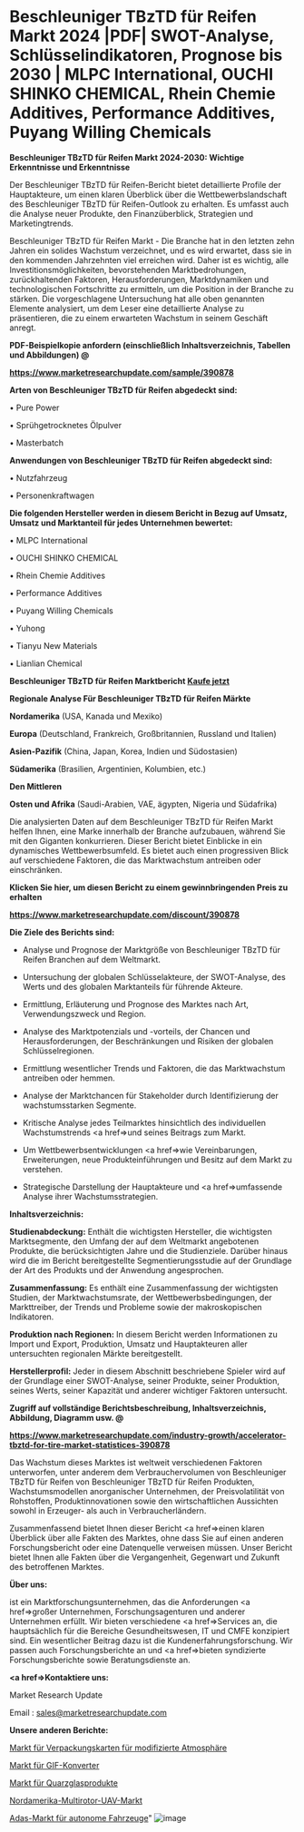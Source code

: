 # Beschleuniger TBzTD für Reifen Markt 2024 |PDF| SWOT-Analyse, Schlüsselindikatoren, Prognose bis 2030 | MLPC International, OUCHI SHINKO CHEMICAL, Rhein Chemie Additives, Performance Additives, Puyang Willing Chemicals

<strong>Beschleuniger TBzTD für Reifen Markt 2024-2030: Wichtige Erkenntnisse und Erkenntnisse</strong>

Der Beschleuniger TBzTD für Reifen-Bericht bietet detaillierte Profile der Hauptakteure, um einen klaren Überblick über die Wettbewerbslandschaft des Beschleuniger TBzTD für Reifen-Outlook zu erhalten. Es umfasst auch die Analyse neuer Produkte, den Finanzüberblick, Strategien und Marketingtrends.

Beschleuniger TBzTD für Reifen Markt - Die Branche hat in den letzten zehn Jahren ein solides Wachstum verzeichnet, und es wird erwartet, dass sie in den kommenden Jahrzehnten viel erreichen wird. Daher ist es wichtig, alle Investitionsmöglichkeiten, bevorstehenden Marktbedrohungen, zurückhaltenden Faktoren, Herausforderungen, Marktdynamiken und technologischen Fortschritte zu ermitteln, um die Position in der Branche zu stärken. Die vorgeschlagene Untersuchung hat alle oben genannten Elemente analysiert, um dem Leser eine detaillierte Analyse zu präsentieren, die zu einem erwarteten Wachstum in seinem Geschäft anregt.



<strong><b>PDF-Beispielkopie anfordern (einschließlich Inhaltsverzeichnis, Tabellen und Abbildungen) @ </b></strong>

<strong><a href=https://www.marketresearchupdate.com/sample/390878>

<strong>https://www.marketresearchupdate.com/sample/390878</u></a></strong></strong>



<strong>Arten von Beschleuniger TBzTD für Reifen abgedeckt sind:</strong>

• Pure Power

• Sprühgetrocknetes Ölpulver

• Masterbatch



<strong>Anwendungen von Beschleuniger TBzTD für Reifen abgedeckt sind:</strong>

• Nutzfahrzeug

• Personenkraftwagen



<strong>Die folgenden Hersteller werden in diesem Bericht in Bezug auf Umsatz, Umsatz und Marktanteil für jedes Unternehmen bewertet:</strong>

• MLPC International

• OUCHI SHINKO CHEMICAL

• Rhein Chemie Additives

• Performance Additives

• Puyang Willing Chemicals

• Yuhong

• Tianyu New Materials

• Lianlian Chemical



<strong>Beschleuniger TBzTD für Reifen Marktbericht <a href=https://www.marketresearchupdate.com/buynow/390878>Kaufe jetzt</a></strong>



<strong>Regionale Analyse Für Beschleuniger TBzTD für Reifen Märkte</strong>



<strong>Nordamerika</strong> (USA, Kanada und Mexiko)



<strong>Europa</strong> (Deutschland, Frankreich, Großbritannien, Russland und Italien)



<strong>Asien-Pazifik</strong> (China, Japan, Korea, Indien und Südostasien)



<strong>Südamerika</strong> (Brasilien, Argentinien, Kolumbien, etc.)



<strong>Den Mittleren</strong> 

<strong>Osten und Afrika</strong> (Saudi-Arabien, VAE, ägypten, Nigeria und Südafrika)

Die analysierten Daten auf dem Beschleuniger TBzTD für Reifen Markt helfen Ihnen, eine Marke innerhalb der Branche aufzubauen, während Sie mit den Giganten konkurrieren. Dieser Bericht bietet Einblicke in ein dynamisches Wettbewerbsumfeld. Es bietet auch einen progressiven Blick auf verschiedene Faktoren, die das Marktwachstum antreiben oder einschränken.



<strong>Klicken Sie hier, um diesen Bericht zu einem gewinnbringenden Preis zu erhalten
</strong>

<strong><a href=https://www.marketresearchupdate.com/discount/390878>https://www.marketresearchupdate.com/discount/390878</b></u></strong></a>



<strong>Die Ziele des Berichts sind:</strong>

- Analyse und Prognose der Marktgröße von Beschleuniger TBzTD für Reifen Branchen auf dem Weltmarkt.

- Untersuchung der globalen Schlüsselakteure, der SWOT-Analyse, des Werts und des globalen Marktanteils für führende Akteure.

- Ermittlung, Erläuterung und Prognose des Marktes nach Art, Verwendungszweck und Region.

- Analyse des Marktpotenzials und -vorteils, der Chancen und Herausforderungen, der Beschränkungen und Risiken der globalen Schlüsselregionen.

- Ermittlung wesentlicher Trends und Faktoren, die das Marktwachstum antreiben oder hemmen.

- Analyse der Marktchancen für Stakeholder durch Identifizierung der wachstumsstarken Segmente.

- Kritische Analyse jedes Teilmarktes hinsichtlich des individuellen Wachstumstrends <a href=>und</a> seines Beitrags zum Markt.

- Um Wettbewerbsentwicklungen <a href=>wie</a> Vereinbarungen, Erweiterungen, neue Produkteinführungen und Besitz auf dem Markt zu verstehen.

- Strategische Darstellung der Hauptakteure und <a href=>umfas</a>sende Analyse ihrer Wachstumsstrategien.



<strong>Inhaltsverzeichnis:</strong>



<strong>Studienabdeckung:</strong> Enthält die wichtigsten Hersteller, die wichtigsten Marktsegmente, den Umfang der auf dem Weltmarkt angebotenen Produkte, die berücksichtigten Jahre und die Studienziele. Darüber hinaus wird die im Bericht bereitgestellte Segmentierungsstudie auf der Grundlage der Art des Produkts und der Anwendung angesprochen.



<strong>Zusammenfassung:</strong> Es enthält eine Zusammenfassung der wichtigsten Studien, der Marktwachstumsrate, der Wettbewerbsbedingungen, der Markttreiber, der Trends und Probleme sowie der makroskopischen Indikatoren.



<strong>Produktion nach Regionen:</strong> In diesem Bericht werden Informationen zu Import und Export, Produktion, Umsatz und Hauptakteuren aller untersuchten regionalen Märkte bereitgestellt.



<strong>Herstellerprofil:</strong> Jeder in diesem Abschnitt beschriebene Spieler wird auf der Grundlage einer SWOT-Analyse, seiner Produkte, seiner Produktion, seines Werts, seiner Kapazität und anderer wichtiger Faktoren untersucht.



<strong><b>Zugriff auf vollständige Berichtsbeschreibung, Inhaltsverzeichnis, Abbildung, Diagramm usw. @ </b></strong>

<strong><a href=https://www.marketresearchupdate.com/industry-growth/accelerator-tbztd-for-tire-market-statistices-390878>https://www.marketresearchupdate.com/industry-growth/accelerator-tbztd-for-tire-market-statistices-390878</a></strong>

Das Wachstum dieses Marktes ist weltweit verschiedenen Faktoren unterworfen, unter anderem dem Verbrauchervolumen von Beschleuniger TBzTD für Reifen von Beschleuniger TBzTD für Reifen Produkten, Wachstumsmodellen anorganischer Unternehmen, der Preisvolatilität von Rohstoffen, Produktinnovationen sowie den wirtschaftlichen Aussichten sowohl in Erzeuger- als auch in Verbraucherländern.

Zusammenfassend bietet Ihnen dieser Bericht <a href=>einen</a> klaren Überblick über alle Fakten des Marktes, ohne dass Sie auf einen anderen Forschungsbericht oder eine Datenquelle verweisen müssen. Unser Bericht bietet Ihnen alle Fakten über die Vergangenheit, Gegenwart und Zukunft des betroffenen Marktes.



<strong>Über uns:</strong>

 ist ein Marktforschungsunternehmen, das die Anforderungen <a href=>großer</a> Unternehmen, Forschungsagenturen und anderer Unternehmen erfüllt. Wir bieten verschiedene <a href=>Services</a> an, die hauptsächlich für die Bereiche Gesundheitswesen, IT und CMFE konzipiert sind. Ein wesentlicher Beitrag dazu ist die Kundenerfahrungsforschung. Wir passen auch Forschungsberichte an und <a href=>bieten</a> syndizierte Forschungsberichte sowie Beratungsdienste an.



<strong><a href=>Kontaktiere uns:</a></strong>

Market Research Update

Email : sales@marketresearchupdate.com



<strong>Unsere anderen Berichte:</strong>

<a href=https://www.linkedin.com/pulse/modified-atmosphere-packaging-map-market-industry>Markt für Verpackungskarten für modifizierte Atmosphäre</a>

<a href=https://www.linkedin.com/pulse/gif-converters-market-2023-remarking-enormous>Markt für GIF-Konverter</a>

<a href=https://www.linkedin.com/pulse/quartz-glass-product-market-2023-remarking>Markt für Quarzglasprodukte</a>

<a href=https://www.linkedin.com/pulse/north-america-multi-rotor-uav-market-2023-top>Nordamerika-Multirotor-UAV-Markt</a>

<a href=https://www.linkedin.com/pulse/autonomous-vehicles-adas-market-size-hllrc/>Adas-Markt für autonome Fahrzeuge</a>"
![image](https://github.com/Gayatrikarjule/Market-Analysis-361/assets/97346546/346a5974-5164-40c8-a55d-e168c4096f75)
